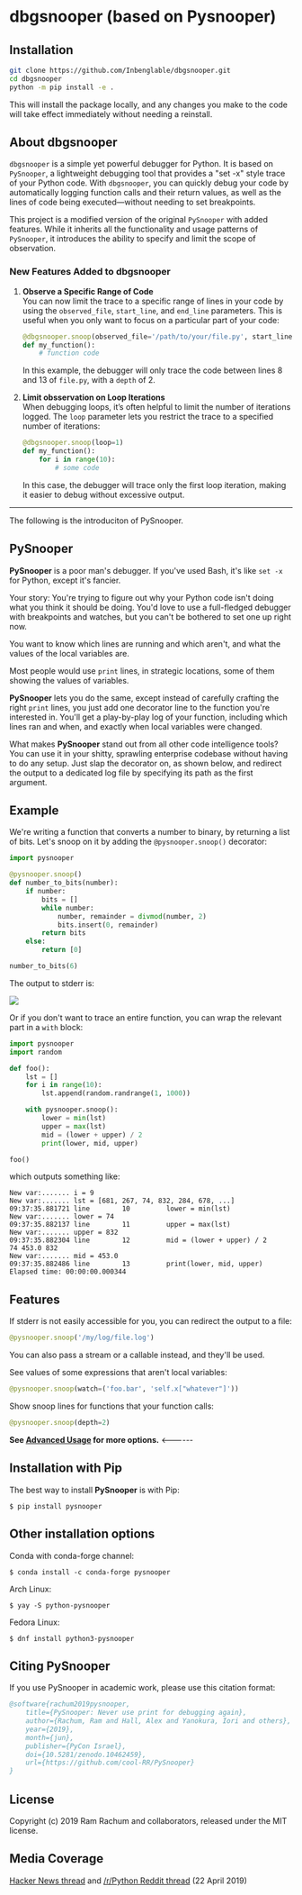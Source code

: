# dbgsnooper (based on Pysnooper)

## Installation

```bash
git clone https://github.com/Inbenglable/dbgsnooper.git
cd dbgsnooper
python -m pip install -e .
```

This will install the package locally, and any changes you make to the code will take effect immediately without needing a reinstall.


## About dbgsnooper

`dbgsnooper` is a simple yet powerful debugger for Python. It is based on `PySnooper`, a lightweight debugging tool that provides a "set -x" style trace of your Python code. With `dbgsnooper`, you can quickly debug your code by automatically logging function calls and their return values, as well as the lines of code being executed—without needing to set breakpoints.

This project is a modified version of the original `PySnooper` with added features. While it inherits all the functionality and usage patterns of `PySnooper`, it introduces the ability to specify and limit the scope of observation.

### New Features Added to dbgsnooper

1. **Observe a Specific Range of Code**  
   You can now limit the trace to a specific range of lines in your code by using the `observed_file`, `start_line`, and `end_line` parameters. This is useful when you only want to focus on a particular part of your code:

   ```python
   @dbgsnooper.snoop(observed_file='/path/to/your/file.py', start_line=8, end_line=13, depth=2)
   def my_function():
       # function code
   ```

   In this example, the debugger will only trace the code between lines 8 and 13 of `file.py`, with a `depth` of 2.

2. **Limit obsservation on Loop Iterations**  
   When debugging loops, it’s often helpful to limit the number of iterations logged. The `loop` parameter lets you restrict the trace to a specified number of iterations:

   ```python
   @dbgsnooper.snoop(loop=1)
   def my_function():
       for i in range(10):
           # some code
   ```

   In this case, the debugger will trace only the first loop iteration, making it easier to debug without excessive output.

---

The following is the introduciton of PySnooper.

## PySnooper
**PySnooper** is a poor man's debugger. If you've used Bash, it's like `set -x` for Python, except it's fancier.

Your story: You're trying to figure out why your Python code isn't doing what you think it should be doing. You'd love to use a full-fledged debugger with breakpoints and watches, but you can't be bothered to set one up right now.

You want to know which lines are running and which aren't, and what the values of the local variables are.

Most people would use `print` lines, in strategic locations, some of them showing the values of variables.

**PySnooper** lets you do the same, except instead of carefully crafting the right `print` lines, you just add one decorator line to the function you're interested in. You'll get a play-by-play log of your function, including which lines ran and   when, and exactly when local variables were changed.

What makes **PySnooper** stand out from all other code intelligence tools? You can use it in your shitty, sprawling enterprise codebase without having to do any setup. Just slap the decorator on, as shown below, and redirect the output to a dedicated log file by specifying its path as the first argument.

## Example

We're writing a function that converts a number to binary, by returning a list of bits. Let's snoop on it by adding the `@pysnooper.snoop()` decorator:

```python
import pysnooper

@pysnooper.snoop()
def number_to_bits(number):
    if number:
        bits = []
        while number:
            number, remainder = divmod(number, 2)
            bits.insert(0, remainder)
        return bits
    else:
        return [0]

number_to_bits(6)
```
The output to stderr is:

![](https://i.imgur.com/TrF3VVj.jpg)

Or if you don't want to trace an entire function, you can wrap the relevant part in a `with` block:

```python
import pysnooper
import random

def foo():
    lst = []
    for i in range(10):
        lst.append(random.randrange(1, 1000))

    with pysnooper.snoop():
        lower = min(lst)
        upper = max(lst)
        mid = (lower + upper) / 2
        print(lower, mid, upper)

foo()
```

which outputs something like:

```
New var:....... i = 9
New var:....... lst = [681, 267, 74, 832, 284, 678, ...]
09:37:35.881721 line        10         lower = min(lst)
New var:....... lower = 74
09:37:35.882137 line        11         upper = max(lst)
New var:....... upper = 832
09:37:35.882304 line        12         mid = (lower + upper) / 2
74 453.0 832
New var:....... mid = 453.0
09:37:35.882486 line        13         print(lower, mid, upper)
Elapsed time: 00:00:00.000344
```

## Features

If stderr is not easily accessible for you, you can redirect the output to a file:

```python
@pysnooper.snoop('/my/log/file.log')
```

You can also pass a stream or a callable instead, and they'll be used.

See values of some expressions that aren't local variables:

```python
@pysnooper.snoop(watch=('foo.bar', 'self.x["whatever"]'))
```

Show snoop lines for functions that your function calls:

```python
@pysnooper.snoop(depth=2)
```

**See [Advanced Usage](https://github.com/cool-RR/PySnooper/blob/master/ADVANCED_USAGE.md) for more options.** <------


## Installation with Pip

The best way to install **PySnooper** is with Pip:

```console
$ pip install pysnooper
```

## Other installation options

Conda with conda-forge channel:

```console
$ conda install -c conda-forge pysnooper
```

Arch Linux:

```console
$ yay -S python-pysnooper
```

Fedora Linux:

```console
$ dnf install python3-pysnooper
```


## Citing PySnooper

If you use PySnooper in academic work, please use this citation format:

```bibtex
@software{rachum2019pysnooper,
    title={PySnooper: Never use print for debugging again},
    author={Rachum, Ram and Hall, Alex and Yanokura, Iori and others},
    year={2019},
    month={jun},
    publisher={PyCon Israel},
    doi={10.5281/zenodo.10462459},
    url={https://github.com/cool-RR/PySnooper}
}
```


## License

Copyright (c) 2019 Ram Rachum and collaborators, released under the MIT license.


## Media Coverage

[Hacker News thread](https://news.ycombinator.com/item?id=19717786)
and [/r/Python Reddit thread](https://www.reddit.com/r/Python/comments/bg0ida/pysnooper_never_use_print_for_debugging_again/) (22 April 2019)
